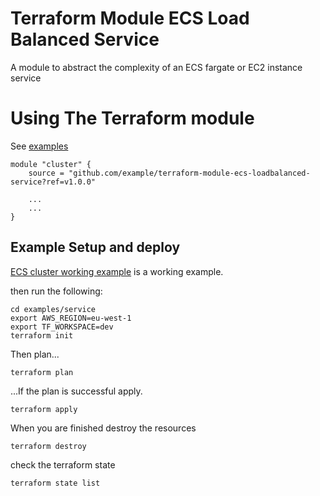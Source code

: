 # Terraform Module ECS Load Balanced Service

A module to abstract the complexity of an ECS fargate or EC2 instance service

# Using The Terraform module

See [examples](./examples)

    module "cluster" {
        source = "github.com/example/terraform-module-ecs-loadbalanced-service?ref=v1.0.0"

        ...
        ...
    }


## Example Setup and deploy

[ECS cluster working example](./examples/service) is a working example.

then run the following:

    cd examples/service
    export AWS_REGION=eu-west-1
    export TF_WORKSPACE=dev
    terraform init

Then plan...

    terraform plan

...If the plan is successful apply.

    terraform apply

When you are finished destroy the resources

    terraform destroy

check the terraform state

    terraform state list
